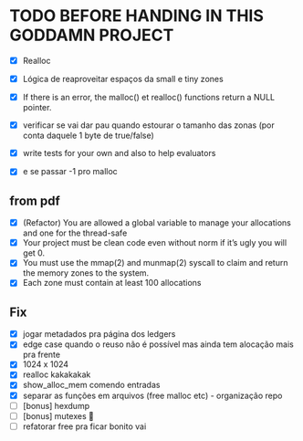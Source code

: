 # TODO BEFORE HANDING IN THIS GODDAMN PROJECT

- [x] Realloc
- [x] Lógica de reaproveitar espaços da small e tiny zones
- [x] If there is an error, the malloc() et realloc() functions return a NULL pointer.
- [x] verificar se vai dar pau quando estourar o tamanho das zonas (por conta daquele 1 byte de true/false)
- [x] write tests for your own and also to help evaluators
- [x] e se passar -1 pro malloc


## from pdf
- [x] (Refactor) You are allowed a global variable to manage your allocations and one for the thread-safe
- [x] Your project must be clean code even without norm if it’s ugly you will get 0.
- [x] You must use the mmap(2) and munmap(2) syscall to claim and return the memory zones to the system.
- [x] Each zone must contain at least 100 allocations

## Fix
- [x] jogar metadados pra página dos ledgers
- [x] edge case quando o reuso não é possível mas ainda tem alocação mais pra frente
- [x] 1024 x 1024
- [x] realloc kakakakak
- [x] show_alloc_mem comendo entradas
- [x] separar as funções em arquivos (free malloc etc) - organização repo
- [ ] [bonus] hexdump
- [ ] [bonus] mutexes 👀
- [ ] refatorar free pra ficar bonito vai